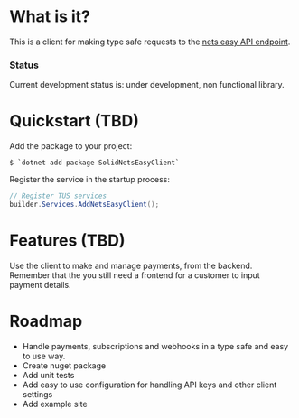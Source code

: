 # What is it?
This is a client for making type safe requests to the [nets easy API endpoint](https://developers.nets.eu/nets-easy/en-EU/api/payment-v1/).

### Status
Current development status is: under development, non functional library.

# Quickstart (TBD)

Add the package to your project:  
```
$ `dotnet add package SolidNetsEasyClient`
```

Register the service in the startup process:

```csharp
// Register TUS services
builder.Services.AddNetsEasyClient();
```

# Features (TBD)
Use the client to make and manage payments, from the backend. Remember that the you still need a frontend for a customer to input payment details.


# Roadmap
* Handle payments, subscriptions and webhooks in a type safe and easy to use way.
* Create nuget package
* Add unit tests
* Add easy to use configuration for handling API keys and other client settings
* Add example site